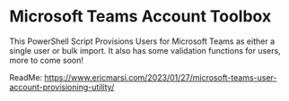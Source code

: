 # Microsoft Teams Account Toolbox

This PowerShell Script Provisions Users for Microsoft Teams as either a single user or bulk import. It also has some validation functions for users, more to come soon!

ReadMe: https://www.ericmarsi.com/2023/01/27/microsoft-teams-user-account-provisioning-utility/

